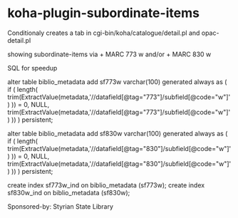 # koha-plugin-subordinate-items

Conditionaly creates a tab in cgi-bin/koha/catalogue/detail.pl and opac-detail.pl

showing subordinate-items via 
    + MARC 773 w and/or
    + MARC 830 w


SQL for speedup 

alter table biblio_metadata add sf773w varchar(100) generated always as ( 
if ( length( trim(ExtractValue(metadata,'//datafield[@tag="773"]/subfield[@code="w"]') )) = 0, NULL, trim(ExtractValue(metadata,'//datafield[@tag="773"]/subfield[@code="w"]') )) ) persistent;


alter table biblio_metadata add sf830w varchar(100) generated always as ( 
if ( length( trim(ExtractValue(metadata,'//datafield[@tag="830"]/subfield[@code="w"]') )) = 0, NULL, trim(ExtractValue(metadata,'//datafield[@tag="830"]/subfield[@code="w"]') )) ) persistent;


create index sf773w_ind on biblio_metadata (sf773w);
create index sf830w_ind on biblio_metadata (sf830w);

Sponsored-by: Styrian State Library
